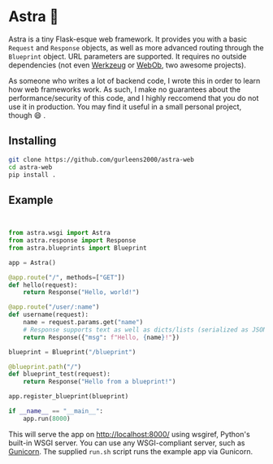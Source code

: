 # Astra 🚀

Astra is a tiny Flask-esque web framework. It provides you with a basic `Request` and `Response` objects, as well as more advanced routing through the `Blueprint` object. URL parameters are supported. It requires no outside dependencies (not even [Werkzeug](https://github.com/pallets/werkzeug) or [WebOb](https://github.com/Pylons/webob), two awesome projects).

As someone who writes a lot of backend code, I wrote this in order to learn how web frameworks work. As such, I make no guarantees about the performance/security of this code, and I highly reccomend that you do not use it in production. You may find it useful in a small personal project, though 😄 .

## Installing

```bash
git clone https://github.com/gurleens2000/astra-web
cd astra-web
pip install .
```

## Example

```python


from astra.wsgi import Astra
from astra.response import Response
from astra.blueprints import Blueprint

app = Astra()

@app.route("/", methods=["GET"])
def hello(request):
    return Response("Hello, world!")

@app.route("/user/:name")
def username(request):
    name = request.params.get("name")
    # Response supports text as well as dicts/lists (serialized as JSON)
    return Response({"msg": f"Hello, {name}!"})

blueprint = Blueprint("/blueprint")

@blueprint.path("/")
def blueprint_test(request):
    return Response("Hello from a blueprint!")

app.register_blueprint(blueprint)

if __name__ == "__main__":
    app.run(8000)
```

This will serve the app on [http://localhost:8000/](http://localhost:8000/) using wsgiref, Python's built-in WSGI server. You can use any WSGI-compliant server, such as [Gunicorn](https://gunicorn.org/). The supplied `run.sh` script runs the example app via Gunicorn.
